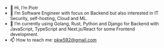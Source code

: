 - 👋 Hi, I’m Piotr
- 👀 I’m Software Engineer with focus on Backend but also interested in IT Security, self-hosting, Cloud and ML. 
- 🌱 I’m currently using Golang, Rust, Python and Django for Backend with JavaScript, TypeScript and Next.js/React for some Frontend development.
- 📫 How to reach me: pkw592@gmail.com

